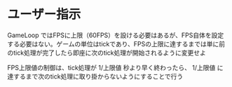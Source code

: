 # ユーザー指示

GameLoop ではFPSに上限（60FPS）を設ける必要はあるが、FPS自体を設定する必要はない。ゲームの単位はtickであり、FPSの上限に達するまでは単に前のtick処理が完了したら即座に次のtick処理が開始されるように変更せよ

FPS上限値の制御は、tick処理が 1/上限値 秒より早く終わったら、 1/上限値 に達するまで次のtick処理に取り掛からないようにすることで行う